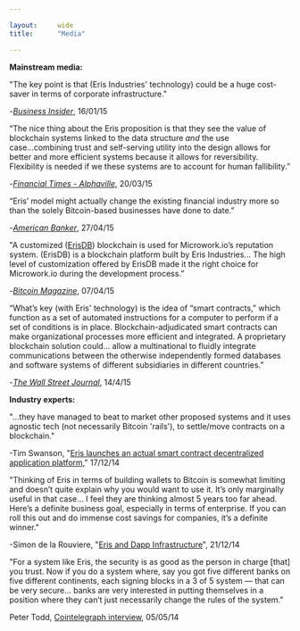 ```yaml
---

layout:     wide
title:      "Media"

---
```


**Mainstream media:**

"The key point is that (Eris Industries' technology) could be a huge cost-saver in terms of corporate infrastructure."

-[*Business Insider*](http://www.businessinsider.com.au/europe-15-most-innovative-finance-startups-2015-1#14-eris-industries-all-about-data-2), 16/01/15

“The nice thing about the Eris proposition is that they see the value of blockchain systems linked to the data structure *and* the use case...combining trust and self-serving utility into the design allows for better and more efficient systems because it allows for reversibility. Flexibility is needed if we these systems are to account for human fallibility.”

-[*Financial Times - Alphaville*](http://ftalphaville.ft.com/2015/03/20/2122415/blockchains-as-a-public-and-private-resource/?Authorised=false5hrwiey), 20/03/15

“Eris’ model might actually change the existing financial industry more so than the solely Bitcoin-based businesses have done to date.”

-[*American Banker*](http://www.americanbanker.com/news/bank-technology/practical-ways-to-use-blockchain-technology-could-win-over-banks-1074001-1.html), 27/04/15

"A customized ([ErisDB](https://erisdb.erisindustries.com)) blockchain is used for Microwork.io’s reputation system. (ErisDB) is a blockchain platform built by Eris Industries... The high level of customization offered by ErisDB made it the right choice for Microwork.io during the development process.”

-[*Bitcoin Magazine*](https://bitcoinmagazine.com/20313/microwork-io-uses-smart-contracts-coordinate-small-tasks-worldwide/), 07/04/15

“What’s key (with Eris' technology) is the idea of “smart contracts,” which function as a set of automated instructions for a computer to perform if a set of conditions is in place. Blockchain-adjudicated smart contracts can make organizational processes more efficient and integrated. A proprietary blockchain solution could... allow a multinational to fluidly integrate communications between the otherwise independently formed databases and software systems of different subsidiaries in different countries.”

-[*The Wall Street Journal*](http://blogs.wsj.com/moneybeat/2015/04/14/bitbeat-blockchains-without-coins-stir-tensions-in-bitcoin-community/), 14/4/15

**Industry experts:**

"...they have managed to beat to market other proposed systems and it uses agnostic tech (not necessarily Bitcoin 'rails'), to settle/move contracts on a blockchain."

-Tim Swanson, "[Eris launches an actual smart contract decentralized application platform](http://www.ofnumbers.com/2014/12/17/eris-launches-an-actual-smart-contract-decentralized-application-platform/)," 17/12/14

"Thinking of Eris in terms of building wallets to Bitcoin is somewhat limiting and doesn’t quite explain why you would want to use it. It’s only marginally useful in that case... I feel they are thinking almost 5 years too far ahead. Here’s a definite business goal, especially in terms of enterprise. If you can roll this out and do immense cost savings for companies, it’s a definite winner."

-Simon de la Rouviere, "[Eris and Dapp Infrastructure](http://simondlr.com/post/105806054868/eris-dapp-infrastructure)", 21/12/14

"For a system like Eris, the security is as good as the person in charge [that] you trust. Now if you do a system where, say you got five different banks on five different continents, each signing blocks in a 3 of 5 system — that can be very secure... banks are very interested in putting themselves in a position where they can’t just necessarily change the rules of the system."

Peter Todd, [Cointelegraph interview](http://cointelegraph.com/news/114156/peter-todd-on-bitgos-patenting-of-multisig-mits-funding-of-core-development-and-innovation), 05/05/14
